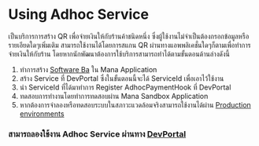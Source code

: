 # Using Adhoc Service
เป็นบริการการสร้าง QR เพื่อจ่ายเงินให้กับร้านค้าชนิดหนึ่ง ซึ่งผู้ใช้งานไม่จำเป็นต้องกรอกข้อมูลหรือรายเอียดใดๆเพิ่มเติม สามารถใช้งานได้โดยการสแกน QR ผ่านทางแอพพลิเคชั่นใดๆก็ตามเพื่อทำการจ่ายเงินให้กับร้าน โดยหากนักพัฒนาต้องการใช้บริการสามารถทำได้ตามขั้นตอนด้านล่างดังนี้

1. ทำการสร้าง [Software Ba](https://google.com) ใน Mana Application 
2. สร้าง Service ที่ DevPortal ซึ่งในขั้นตอนนี้จะได้ ServiceId เพื่อเอาไว้ใช้งาน
3. นำ ServiceId ที่ได้มาทำการ Register AdhocPaymentHook ที่ DevPortal 
4. ทดสอบการทำงานโดยทำการทดสอบผ่าน Mana Sandbox Application
5. หากต้องการจำลองหรือทดสอบระบบในสภาวะแวดล้อมจริงสามารถใช้งานได้ผ่าน [Production environments](https://google.com)

### สามารถลองใช้งาน Adhoc Service ผ่านทาง [DevPortal](https://google.com)
